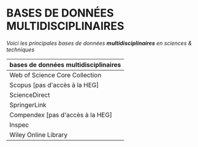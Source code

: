 # BASES DE DONNÉES MULTIDISCIPLINAIRES

*Voici les principales bases de données **multidisciplinaires** en sciences & techniques*   

| bases de données multidisciplinaires |
| :-- |
| Web of Science Core Collection |
| Scopus [pas d'accès à la HEG] |
| ScienceDirect |
| SpringerLink |
| Compendex [pas d'accès à la HEG] |
| Inspec |
| Wiley Online Library |

